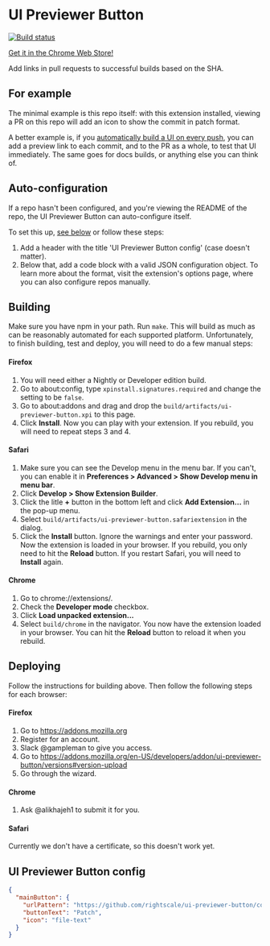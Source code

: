 # UI Previewer Button

[![Build status](https://travis-ci.org/rightscale/ui-previewer-button.svg)](https://travis-ci.org/rightscale/ui-previewer-button)

[Get it in the Chrome Web Store!][web-store]

Add links in pull requests to successful builds based on the SHA.

## For example

The minimal example is this repo itself: with this extension installed, viewing a PR on
this repo will add an icon to show the commit in patch format.

A better example is, if you [automatically build a UI on every push][scoutfile-post], you
can add a preview link to each commit, and to the PR as a whole, to test that UI
immediately. The same goes for docs builds, or anything else you can think of.

## Auto-configuration

If a repo hasn't been configured, and you're viewing the README of the repo, the UI
Previewer Button can auto-configure itself.

To set this up, [see below](#user-content-ui-previewer-button-config) or follow these
steps:

1. Add a header with the title 'UI Previewer Button config' (case doesn't matter).
2. Below that, add a code block with a valid JSON configuration object. To learn more
   about the format, visit the extension's options page, where you can also configure
   repos manually.

## Building

Make sure you have npm in your path. Run `make`. This will build as much as can be
reasonably automated for each supported platform. Unfortunately, to finish building,
test and deploy, you will need to do a few manual steps:

#### Firefox

1. You will need either a Nightly or Developer edition build.
2. Go to about:config, type `xpinstall.signatures.required` and change the setting to be `false`.
3. Go to about:addons and drag and drop the `build/artifacts/ui-previewer-button.xpi` to this page.
4. Click **Install**. Now you can play with your extension. If you rebuild, you will need to repeat steps 3 and 4.

#### Safari

1. Make sure you can see the Develop menu in the menu bar. If you can't, you can enable it in **Preferences > Advanced > Show Develop menu in menu bar**.
2. Click **Develop > Show Extension Builder**.
3. Click the litle **+** button in the bottom left and click **Add Extension...** in the pop-up menu.
4. Select `build/artifacts/ui-previewer-button.safariextension` in the dialog.
5. Click the **Install** button. Ignore the warnings and enter your password. Now the extension is loaded in your browser. If you rebuild, you only need to hit the **Reload** button. If you restart Safari, you will need to **Install** again.

#### Chrome

1. Go to chrome://extensions/.
2. Check the **Developer mode** checkbox.
3. Click **Load unpacked extension...**
4. Select `build/chrome` in the navigator. You now have the extension loaded in your browser. You can hit the **Reload** button to reload it when you rebuild.

## Deploying

Follow the instructions for building above. Then follow the following steps for each browser:

#### Firefox

1. Go to https://addons.mozilla.org
2. Register for an account.
3. Slack @gampleman to give you access.
4. Go to https://addons.mozilla.org/en-US/developers/addon/ui-previewer-button/versions#version-upload
5. Go through the wizard.

#### Chrome

1. Ask @alikhajeh1 to submit it for you.

#### Safari

Currently we don't have a certificate, so this doesn't work yet.

## UI Previewer Button config

```json
{
  "mainButton": {
    "urlPattern": "https://github.com/rightscale/ui-previewer-button/commit/${gitSha}.patch",
    "buttonText": "Patch",
    "icon": "file-text"
  }
}
```

[web-store]: https://chrome.google.com/webstore/detail/ui-previewer-button/calcadjojlbjppijehnmjhpccdhknodk?hl=en&gl=GB
[scoutfile-post]: http://eng.rightscale.com/2014/11/18/front-end-deployment.html

